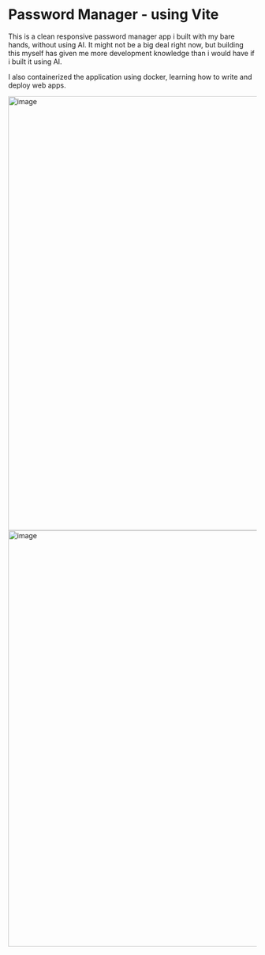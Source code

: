 # Password Manager - using Vite

This is a clean responsive password manager app i built with my bare hands, without using AI. It might not be a big deal right now, but building this myself has given me more development knowledge than i would have if i built it using AI.

I also containerized the application using docker, learning how to write and deploy web apps.

<img width="1888" height="880" alt="image" src="https://github.com/user-attachments/assets/f74733a4-9702-4fc8-9a76-594bff4d429f" />

<img width="911" height="844" alt="image" src="https://github.com/user-attachments/assets/ca8e6fe2-bb9f-4944-af48-f21d1c48bae6" />
